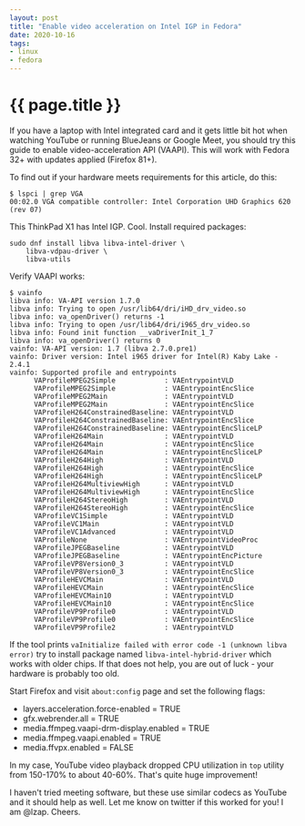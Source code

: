 ```yaml
---
layout: post
title: "Enable video acceleration on Intel IGP in Fedora"
date: 2020-10-16
tags:
- linux
- fedora
---
```

{{ page.title }}
================

If you have a laptop with Intel integrated card and it gets little bit hot when
watching YouTube or running BlueJeans or Google Meet, you should try this guide
to enable video-acceleration API (VAAPI). This will work with Fedora 32+ with
updates applied (Firefox 81+).

To find out if your hardware meets requirements for this article, do this:

	$ lspci | grep VGA
	00:02.0 VGA compatible controller: Intel Corporation UHD Graphics 620 (rev 07)

This ThinkPad X1 has Intel IGP. Cool. Install required packages:

	sudo dnf install libva libva-intel-driver \
	    libva-vdpau-driver \
	    libva-utils

Verify VAAPI works:

	$ vainfo
	libva info: VA-API version 1.7.0
	libva info: Trying to open /usr/lib64/dri/iHD_drv_video.so
	libva info: va_openDriver() returns -1
	libva info: Trying to open /usr/lib64/dri/i965_drv_video.so
	libva info: Found init function __vaDriverInit_1_7
	libva info: va_openDriver() returns 0
	vainfo: VA-API version: 1.7 (libva 2.7.0.pre1)
	vainfo: Driver version: Intel i965 driver for Intel(R) Kaby Lake - 2.4.1
	vainfo: Supported profile and entrypoints
	      VAProfileMPEG2Simple            :	VAEntrypointVLD
	      VAProfileMPEG2Simple            :	VAEntrypointEncSlice
	      VAProfileMPEG2Main              :	VAEntrypointVLD
	      VAProfileMPEG2Main              :	VAEntrypointEncSlice
	      VAProfileH264ConstrainedBaseline:	VAEntrypointVLD
	      VAProfileH264ConstrainedBaseline:	VAEntrypointEncSlice
	      VAProfileH264ConstrainedBaseline:	VAEntrypointEncSliceLP
	      VAProfileH264Main               :	VAEntrypointVLD
	      VAProfileH264Main               :	VAEntrypointEncSlice
	      VAProfileH264Main               :	VAEntrypointEncSliceLP
	      VAProfileH264High               :	VAEntrypointVLD
	      VAProfileH264High               :	VAEntrypointEncSlice
	      VAProfileH264High               :	VAEntrypointEncSliceLP
	      VAProfileH264MultiviewHigh      :	VAEntrypointVLD
	      VAProfileH264MultiviewHigh      :	VAEntrypointEncSlice
	      VAProfileH264StereoHigh         :	VAEntrypointVLD
	      VAProfileH264StereoHigh         :	VAEntrypointEncSlice
	      VAProfileVC1Simple              :	VAEntrypointVLD
	      VAProfileVC1Main                :	VAEntrypointVLD
	      VAProfileVC1Advanced            :	VAEntrypointVLD
	      VAProfileNone                   :	VAEntrypointVideoProc
	      VAProfileJPEGBaseline           :	VAEntrypointVLD
	      VAProfileJPEGBaseline           :	VAEntrypointEncPicture
	      VAProfileVP8Version0_3          :	VAEntrypointVLD
	      VAProfileVP8Version0_3          :	VAEntrypointEncSlice
	      VAProfileHEVCMain               :	VAEntrypointVLD
	      VAProfileHEVCMain               :	VAEntrypointEncSlice
	      VAProfileHEVCMain10             :	VAEntrypointVLD
	      VAProfileHEVCMain10             :	VAEntrypointEncSlice
	      VAProfileVP9Profile0            :	VAEntrypointVLD
	      VAProfileVP9Profile0            :	VAEntrypointEncSlice
	      VAProfileVP9Profile2            :	VAEntrypointVLD

If the tool prints `vaInitialize failed with error code -1 (unknown libva
error)` try to install package named `libva-intel-hybrid-driver` which works
with older chips. If that does not help, you are out of luck - your hardware is
probably too old.

Start Firefox and visit `about:config` page and set the following flags:

* layers.acceleration.force-enabled = TRUE
* gfx.webrender.all = TRUE
* media.ffmpeg.vaapi-drm-display.enabled = TRUE
* media.ffmpeg.vaapi.enabled = TRUE
* media.ffvpx.enabled = FALSE

In my case, YouTube video playback dropped CPU utilization in `top` utility
from 150-170% to about 40-60%. That's quite huge improvement!

I haven't tried meeting software, but these use similar codecs as YouTube and
it should help as well. Let me know on twitter if this worked for you! I am
@lzap. Cheers.
